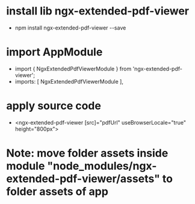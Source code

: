 # install lib ngx-extended-pdf-viewer
  * npm install ngx-extended-pdf-viewer --save

# import AppModule
  * import { NgxExtendedPdfViewerModule } from 'ngx-extended-pdf-viewer';
  * imports: [ NgxExtendedPdfViewerModule ],

# apply source code
  * <ngx-extended-pdf-viewer [src]="pdfUrl" useBrowserLocale="true" height="800px"></ngx-extended-pdf-viewer>

# Note: move folder assets inside module "node_modules/ngx-extended-pdf-viewer/assets" to folder assets of app
